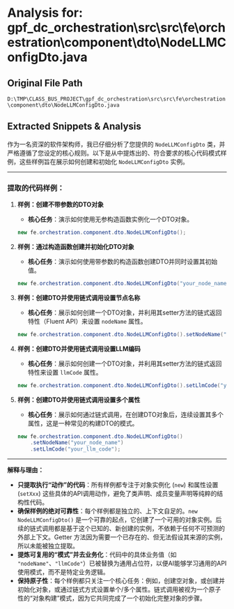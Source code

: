 # Analysis for: gpf_dc_orchestration\src\src\fe\orchestration\component\dto\NodeLLMConfigDto.java

## Original File Path
`D:\TMP\CLASS_BUS_PROJECT\gpf_dc_orchestration\src\src\fe\orchestration\component\dto\NodeLLMConfigDto.java`

## Extracted Snippets & Analysis
作为一名资深的软件架构师，我已仔细分析了您提供的 `NodeLLMConfigDto` 类，并严格遵循了您设定的核心规则。以下是从中提炼出的、符合要求的核心代码模式样例，这些样例旨在展示如何创建和初始化 `NodeLLMConfigDto` 实例。

---

### 提取的代码样例：

1.  **样例：创建不带参数的DTO对象**
    *   **核心任务**：演示如何使用无参构造函数实例化一个DTO对象。
    ```java
    new fe.orchestration.component.dto.NodeLLMConfigDto();
    ```

2.  **样例：通过构造函数创建并初始化DTO对象**
    *   **核心任务**：演示如何使用带参数的构造函数创建DTO并同时设置其初始值。
    ```java
    new fe.orchestration.component.dto.NodeLLMConfigDto("your_node_name", "your_llm_code");
    ```

3.  **样例：创建DTO并使用链式调用设置节点名称**
    *   **核心任务**：展示如何创建一个DTO对象，并利用其setter方法的链式返回特性（Fluent API）来设置 `nodeName` 属性。
    ```java
    new fe.orchestration.component.dto.NodeLLMConfigDto().setNodeName("your_node_name");
    ```

4.  **样例：创建DTO并使用链式调用设置LLM编码**
    *   **核心任务**：展示如何创建一个DTO对象，并利用其setter方法的链式返回特性来设置 `llmCode` 属性。
    ```java
    new fe.orchestration.component.dto.NodeLLMConfigDto().setLlmCode("your_llm_code");
    ```

5.  **样例：创建DTO并使用链式调用设置多个属性**
    *   **核心任务**：展示如何通过链式调用，在创建DTO对象后，连续设置其多个属性，这是一种常见的构建DTO的模式。
    ```java
    new fe.orchestration.component.dto.NodeLLMConfigDto()
        .setNodeName("your_node_name")
        .setLlmCode("your_llm_code");
    ```

---

**解释与理由：**

*   **只提取执行“动作”的代码**：所有样例都专注于对象实例化 (`new`) 和属性设置 (`setXxx`) 这些具体的API调用动作，避免了类声明、成员变量声明等纯粹的结构性代码。
*   **确保样例的绝对可靠性**：每个样例都是独立的、上下文自足的。`new NodeLLMConfigDto()` 是一个可靠的起点，它创建了一个可用的对象实例。后续的链式调用都是基于这个已知的、新创建的实例，不依赖于任何不可预测的外部上下文。Getter 方法因为需要一个已存在的、但无法假设其来源的实例，所以未能被独立提取。
*   **提炼可复用的“模式”并去业务化**：代码中的具体业务值（如 `"nodeName"`、`"llmCode"`）已被替换为通用占位符，以便AI能够学习通用的API使用模式，而不是特定业务逻辑。
*   **保持原子性**：每个样例都只关注一个核心任务：例如，创建空对象，或创建并初始化对象，或通过链式方式设置单个/多个属性。链式调用被视为一个原子性的“对象构建”模式，因为它共同完成了一个初始化完整对象的步骤。